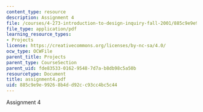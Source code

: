 ```yaml
---
content_type: resource
description: Assignment 4
file: /courses/4-273-introduction-to-design-inquiry-fall-2001/885c9e9e99268b4dd92cc93cc4bc5c44_assignment4.pdf
file_type: application/pdf
learning_resource_types:
- Projects
license: https://creativecommons.org/licenses/by-nc-sa/4.0/
ocw_type: OCWFile
parent_title: Projects
parent_type: CourseSection
parent_uid: fde83533-0162-9548-7d7a-b8db98c5a50b
resourcetype: Document
title: assignment4.pdf
uid: 885c9e9e-9926-8b4d-d92c-c93cc4bc5c44
---
```

Assignment 4